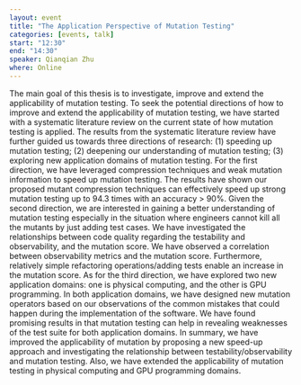 ```yaml
---
layout: event
title: "The Application Perspective of Mutation Testing"
categories: [events, talk]
start: "12:30"
end: "14:30"
speaker: Qianqian Zhu
where: Online
---
```


The main goal of this thesis is to investigate, improve and extend the applicability of mutation testing. To seek the potential directions of how to improve and extend the applicability of mutation testing, we have started with a systematic literature review on the current state of how mutation testing is applied. The results from the systematic literature review have further guided us towards three directions of research: (1) speeding up mutation testing; (2) deepening our understanding of mutation testing; (3) exploring new application domains of mutation testing. For the first direction, we have leveraged compression techniques and weak mutation information to speed up mutation testing. The results have shown our proposed mutant compression techniques can effectively speed up strong mutation testing up to 94.3 times with an accuracy $>$ 90%. Given the second direction, we are interested in gaining a better understanding of mutation testing especially in the situation where engineers cannot kill all the mutants by just adding test cases. We have investigated the relationships between code quality regarding the testability and observability, and the mutation score. We have observed a correlation between observability metrics and the mutation score. Furthermore, relatively simple refactoring operations/adding tests enable an increase in the mutation score. As for the third direction, we have explored two new application domains: one is physical computing, and the other is GPU programming. In both application domains, we have designed new mutation operators based on our observations of the common mistakes that could happen during the implementation of the software. We have found promising results in that mutation testing can help in revealing weaknesses of the test suite for both application domains. In summary, we have improved the applicability of mutation by proposing a new speed-up approach and investigating the relationship between testability/observability and mutation testing. Also, we have extended the applicability of mutation testing in physical computing and GPU programming domains.